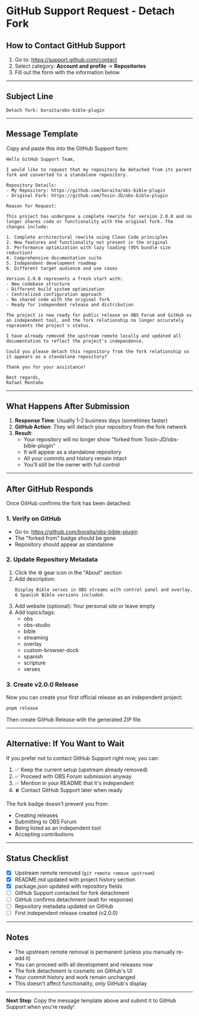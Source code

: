 # GitHub Support Request - Detach Fork

## How to Contact GitHub Support

1. Go to: https://support.github.com/contact
2. Select category: **Account and profile** → **Repositories**
3. Fill out the form with the information below

---

## Subject Line
```
Detach fork: boraita/obs-bible-plugin
```

---

## Message Template

Copy and paste this into the GitHub Support form:

```
Hello GitHub Support Team,

I would like to request that my repository be detached from its parent fork and converted to a standalone repository.

Repository Details:
- My Repository: https://github.com/boraita/obs-bible-plugin
- Original Fork: https://github.com/Tosin-JD/obs-bible-plugin

Reason for Request:

This project has undergone a complete rewrite for version 2.0.0 and no longer shares code or functionality with the original fork. The changes include:

1. Complete architectural rewrite using Clean Code principles
2. New features and functionality not present in the original
3. Performance optimization with lazy loading (95% bundle size reduction)
4. Comprehensive documentation suite
5. Independent development roadmap
6. Different target audience and use cases

Version 2.0.0 represents a fresh start with:
- New codebase structure
- Different build system optimization
- Centralized configuration approach
- No shared code with the original fork
- Ready for independent release and distribution

The project is now ready for public release on OBS Forum and GitHub as an independent tool, and the fork relationship no longer accurately represents the project's status.

I have already removed the upstream remote locally and updated all documentation to reflect the project's independence.

Could you please detach this repository from the fork relationship so it appears as a standalone repository?

Thank you for your assistance!

Best regards,
Rafael Montaño
```

---

## What Happens After Submission

1. **Response Time**: Usually 1-2 business days (sometimes faster)
2. **GitHub Action**: They will detach your repository from the fork network
3. **Result**: 
   - Your repository will no longer show "forked from Tosin-JD/obs-bible-plugin"
   - It will appear as a standalone repository
   - All your commits and history remain intact
   - You'll still be the owner with full control

---

## After GitHub Responds

Once GitHub confirms the fork has been detached:

### 1. Verify on GitHub
- Go to: https://github.com/boraita/obs-bible-plugin
- The "forked from" badge should be gone
- Repository should appear as standalone

### 2. Update Repository Metadata
1. Click the ⚙️ gear icon in the "About" section
2. Add description: 
   ```
   Display Bible verses in OBS streams with control panel and overlay. 6 Spanish Bible versions included.
   ```
3. Add website (optional): Your personal site or leave empty
4. Add topics/tags:
   - obs
   - obs-studio
   - bible
   - streaming
   - overlay
   - custom-browser-dock
   - spanish
   - scripture
   - verses

### 3. Create v2.0.0 Release
Now you can create your first official release as an independent project:
```bash
pnpm release
```

Then create GitHub Release with the generated ZIP file.

---

## Alternative: If You Want to Wait

If you prefer not to contact GitHub Support right now, you can:

1. ✅ Keep the current setup (upstream already removed)
2. ✅ Proceed with OBS Forum submission anyway
3. ✅ Mention in your README that it's independent
4. ⏸️ Contact GitHub Support later when ready

The fork badge doesn't prevent you from:
- Creating releases
- Submitting to OBS Forum
- Being listed as an independent tool
- Accepting contributions

---

## Status Checklist

- [x] Upstream remote removed (`git remote remove upstream`)
- [x] README.md updated with project history section
- [x] package.json updated with repository fields
- [ ] GitHub Support contacted for fork detachment
- [ ] GitHub confirms detachment (wait for response)
- [ ] Repository metadata updated on GitHub
- [ ] First independent release created (v2.0.0)

---

## Notes

- The upstream remote removal is permanent (unless you manually re-add it)
- You can proceed with all development and releases now
- The fork detachment is cosmetic on GitHub's UI
- Your commit history and work remain unchanged
- This doesn't affect functionality, only GitHub's display

---

**Next Step**: Copy the message template above and submit it to GitHub Support when you're ready!

